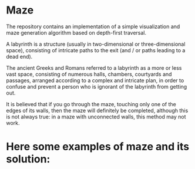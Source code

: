 # Maze
The repository contains an implementation of a simple visualization and maze generation algorithm based on depth-first traversal.

A labyrinth is a structure (usually in two-dimensional or three-dimensional space), consisting of intricate paths to the exit (and / or paths leading to a dead end).

The ancient Greeks and Romans referred to a labyrinth as a more or less vast space, consisting of numerous halls, chambers, courtyards and passages, arranged according to a complex and intricate plan, in order to confuse and prevent a person who is ignorant of the labyrinth from getting out.

It is believed that if you go through the maze, touching only one of the edges of its walls, then the maze will definitely be completed, although this is not always true: in a maze with unconnected walls, this method may not work.

Here some examples of maze and its solution:
======
